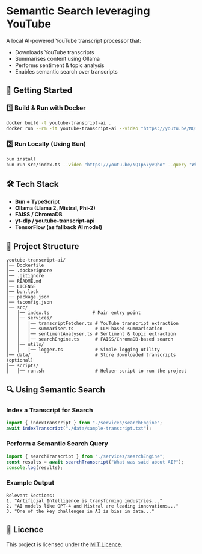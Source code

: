 # Semantic Search leveraging YouTube

A local AI-powered YouTube transcript processor that:
- Downloads YouTube transcripts
- Summarises content using Ollama
- Performs sentiment & topic analysis
- Enables semantic search over transcripts

## 🚀 Getting Started

### **1️⃣ Build & Run with Docker**
```sh
docker build -t youtube-transcript-ai .
docker run --rm -it youtube-transcript-ai --video "https://youtu.be/NQ1p57yvQho" --query "What was said about AI?"
```

### **2️⃣ Run Locally (Using Bun)**
```sh
bun install
bun run src/index.ts --video "https://youtu.be/NQ1p57yvQho" --query "What was said about AI?"
```

## 🛠️ Tech Stack
- **Bun + TypeScript**
- **Ollama (Llama 2, Mistral, Phi-2)**
- **FAISS / ChromaDB**
- **yt-dlp / youtube-transcript-api**
- **TensorFlow (as fallback AI model)**

## 📂 Project Structure
```
youtube-transcript-ai/
│── Dockerfile
│── .dockerignore
│── .gitignore
│── README.md
│── LICENSE
│── bun.lock
│── package.json
│── tsconfig.json
│── src/
│   │── index.ts                # Main entry point
│   │── services/
│   │   │── transcriptFetcher.ts # YouTube transcript extraction
│   │   │── summariser.ts        # LLM-based summarisation
│   │   │── sentimentAnalyser.ts # Sentiment & topic extraction
│   │   │── searchEngine.ts      # FAISS/ChromaDB-based search
│   │── utils/
│   │   │── logger.ts            # Simple logging utility
│── data/                        # Store downloaded transcripts (optional)
│── scripts/
│   │── run.sh                   # Helper script to run the project
```

## 🔍 Using Semantic Search

### **Index a Transcript for Search**
```ts
import { indexTranscript } from "./services/searchEngine";
await indexTranscript("./data/sample-transcript.txt");
```

### **Perform a Semantic Search Query**
```ts
import { searchTranscript } from "./services/searchEngine";
const results = await searchTranscript("What was said about AI?");
console.log(results);
```

### **Example Output**
```
Relevant Sections:
1. "Artificial Intelligence is transforming industries..."
2. "AI models like GPT-4 and Mistral are leading innovations..."
3. "One of the key challenges in AI is bias in data..."
```

## 📜 Licence
This project is licensed under the [MIT Licence](LICENSE).

